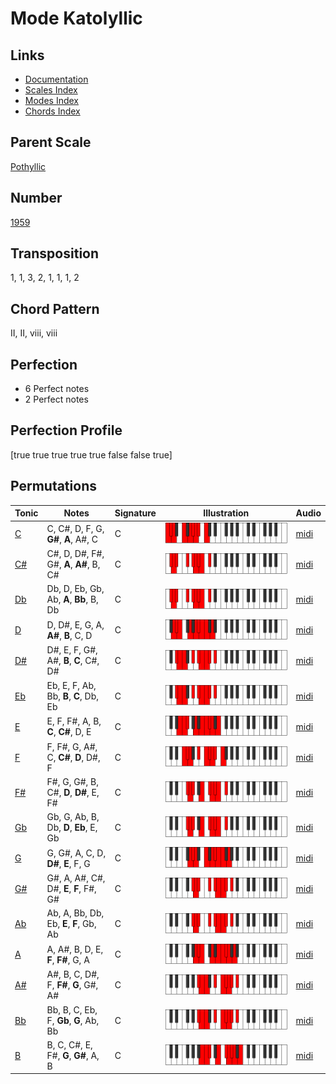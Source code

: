 # Mode Katolyllic

## Links

- [Documentation](README.md)
- [Scales Index](Scales.md)
- [Modes Index](Modes.md)
- [Chords Index](Chords.md)

## Parent Scale

[Pothyllic](ScalePothyllic.md)

## Number

[1959](https://ianring.com/musictheory/scales/1959)

## Transposition

1, 1, 3, 2, 1, 1, 1, 2

## Chord Pattern

II, II, viii, viii

## Perfection

- 6 Perfect notes
- 2 Perfect notes

## Perfection Profile

[true true true true true false false true]

## Permutations

| Tonic | Notes | Signature | Illustration | Audio |
|-------|-------|-----------|--------------|-------|
| [C](ModeCNaturalKatolyllic.md) | C, C#, D, F, G, **G#**, **A**, A#, C | C | ![CNaturalKatolyllic](ModeCNaturalKatolyllic.png) | [midi](https://github.com/edipermadi/music/blob/main/docs/ModeCNaturalKatolyllic.mid?raw=true) |
| [C#](ModeCSharpKatolyllic.md) | C#, D, D#, F#, G#, **A**, **A#**, B, C# | C | ![CSharpKatolyllic](ModeCSharpKatolyllic.png) | [midi](https://github.com/edipermadi/music/blob/main/docs/ModeCSharpKatolyllic.mid?raw=true) |
| [Db](ModeDFlatKatolyllic.md) | Db, D, Eb, Gb, Ab, **A**, **Bb**, B, Db | C | ![DFlatKatolyllic](ModeDFlatKatolyllic.png) | [midi](https://github.com/edipermadi/music/blob/main/docs/ModeDFlatKatolyllic.mid?raw=true) |
| [D](ModeDNaturalKatolyllic.md) | D, D#, E, G, A, **A#**, **B**, C, D | C | ![DNaturalKatolyllic](ModeDNaturalKatolyllic.png) | [midi](https://github.com/edipermadi/music/blob/main/docs/ModeDNaturalKatolyllic.mid?raw=true) |
| [D#](ModeDSharpKatolyllic.md) | D#, E, F, G#, A#, **B**, **C**, C#, D# | C | ![DSharpKatolyllic](ModeDSharpKatolyllic.png) | [midi](https://github.com/edipermadi/music/blob/main/docs/ModeDSharpKatolyllic.mid?raw=true) |
| [Eb](ModeEFlatKatolyllic.md) | Eb, E, F, Ab, Bb, **B**, **C**, Db, Eb | C | ![EFlatKatolyllic](ModeEFlatKatolyllic.png) | [midi](https://github.com/edipermadi/music/blob/main/docs/ModeEFlatKatolyllic.mid?raw=true) |
| [E](ModeENaturalKatolyllic.md) | E, F, F#, A, B, **C**, **C#**, D, E | C | ![ENaturalKatolyllic](ModeENaturalKatolyllic.png) | [midi](https://github.com/edipermadi/music/blob/main/docs/ModeENaturalKatolyllic.mid?raw=true) |
| [F](ModeFNaturalKatolyllic.md) | F, F#, G, A#, C, **C#**, **D**, D#, F | C | ![FNaturalKatolyllic](ModeFNaturalKatolyllic.png) | [midi](https://github.com/edipermadi/music/blob/main/docs/ModeFNaturalKatolyllic.mid?raw=true) |
| [F#](ModeFSharpKatolyllic.md) | F#, G, G#, B, C#, **D**, **D#**, E, F# | C | ![FSharpKatolyllic](ModeFSharpKatolyllic.png) | [midi](https://github.com/edipermadi/music/blob/main/docs/ModeFSharpKatolyllic.mid?raw=true) |
| [Gb](ModeGFlatKatolyllic.md) | Gb, G, Ab, B, Db, **D**, **Eb**, E, Gb | C | ![GFlatKatolyllic](ModeGFlatKatolyllic.png) | [midi](https://github.com/edipermadi/music/blob/main/docs/ModeGFlatKatolyllic.mid?raw=true) |
| [G](ModeGNaturalKatolyllic.md) | G, G#, A, C, D, **D#**, **E**, F, G | C | ![GNaturalKatolyllic](ModeGNaturalKatolyllic.png) | [midi](https://github.com/edipermadi/music/blob/main/docs/ModeGNaturalKatolyllic.mid?raw=true) |
| [G#](ModeGSharpKatolyllic.md) | G#, A, A#, C#, D#, **E**, **F**, F#, G# | C | ![GSharpKatolyllic](ModeGSharpKatolyllic.png) | [midi](https://github.com/edipermadi/music/blob/main/docs/ModeGSharpKatolyllic.mid?raw=true) |
| [Ab](ModeAFlatKatolyllic.md) | Ab, A, Bb, Db, Eb, **E**, **F**, Gb, Ab | C | ![AFlatKatolyllic](ModeAFlatKatolyllic.png) | [midi](https://github.com/edipermadi/music/blob/main/docs/ModeAFlatKatolyllic.mid?raw=true) |
| [A](ModeANaturalKatolyllic.md) | A, A#, B, D, E, **F**, **F#**, G, A | C | ![ANaturalKatolyllic](ModeANaturalKatolyllic.png) | [midi](https://github.com/edipermadi/music/blob/main/docs/ModeANaturalKatolyllic.mid?raw=true) |
| [A#](ModeASharpKatolyllic.md) | A#, B, C, D#, F, **F#**, **G**, G#, A# | C | ![ASharpKatolyllic](ModeASharpKatolyllic.png) | [midi](https://github.com/edipermadi/music/blob/main/docs/ModeASharpKatolyllic.mid?raw=true) |
| [Bb](ModeBFlatKatolyllic.md) | Bb, B, C, Eb, F, **Gb**, **G**, Ab, Bb | C | ![BFlatKatolyllic](ModeBFlatKatolyllic.png) | [midi](https://github.com/edipermadi/music/blob/main/docs/ModeBFlatKatolyllic.mid?raw=true) |
| [B](ModeBNaturalKatolyllic.md) | B, C, C#, E, F#, **G**, **G#**, A, B | C | ![BNaturalKatolyllic](ModeBNaturalKatolyllic.png) | [midi](https://github.com/edipermadi/music/blob/main/docs/ModeBNaturalKatolyllic.mid?raw=true) |
